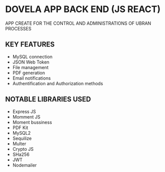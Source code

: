 # DOVELA APP BACK END (JS REACT)

APP CREATE FOR THE CONTROL AND ADMINISTRATIONS OF UBRAN PROCESSES

## KEY FEATURES

- MySQL connection
- JSON Web Token
- File management
- PDF generation
- Email notifications
- Authentification and Authorization methods

## NOTABLE LIBRARIES USED

- Express JS
- Momment JS
- Moment bussiness
- PDF Kit
- MySQL2
- Sequilize
- Multer
- Crypto JS
- SHa256
- JWT
- Nodemailer






